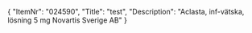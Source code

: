 {
  "ItemNr": "024590",
  "Title": "test",
  "Description": "Aclasta, inf-vätska, lösning 5 mg Novartis Sverige AB"
}
